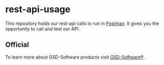 # rest-api-usage

This repository holds our rest-api calls to run in [Postman](https://github.com/GSD-Software/rest-api-usage/tree/master/postman-collection).
It gives you the opportunity to call and test our API.

## Official
To learn more about GSD-Software products visit [GSD-Software®](https://gsd-software.com/).
